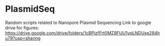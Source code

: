 # PlasmidSeq
Random scripts related to Nanopore Plasmid Sequencing 
Link to google drive for figures: https://drive.google.com/drive/folders/1cBPizfFrt0MZ8FUU1ypLNDUxe284hu79?usp=sharing
